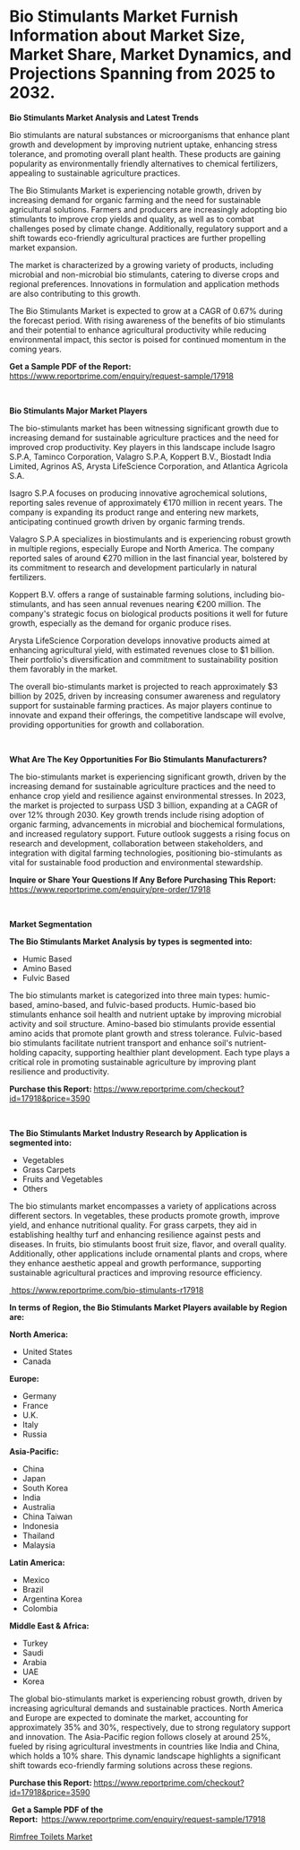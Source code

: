<p><h1>Bio Stimulants Market Furnish Information about Market Size, Market Share, Market Dynamics, and Projections Spanning from 2025 to 2032.</h1></p><p><strong>Bio Stimulants Market Analysis and Latest Trends</strong></p>
<p><p>Bio stimulants are natural substances or microorganisms that enhance plant growth and development by improving nutrient uptake, enhancing stress tolerance, and promoting overall plant health. These products are gaining popularity as environmentally friendly alternatives to chemical fertilizers, appealing to sustainable agriculture practices.</p><p>The Bio Stimulants Market is experiencing notable growth, driven by increasing demand for organic farming and the need for sustainable agricultural solutions. Farmers and producers are increasingly adopting bio stimulants to improve crop yields and quality, as well as to combat challenges posed by climate change. Additionally, regulatory support and a shift towards eco-friendly agricultural practices are further propelling market expansion.</p><p>The market is characterized by a growing variety of products, including microbial and non-microbial bio stimulants, catering to diverse crops and regional preferences. Innovations in formulation and application methods are also contributing to this growth.</p><p>The Bio Stimulants Market is expected to grow at a CAGR of 0.67% during the forecast period. With rising awareness of the benefits of bio stimulants and their potential to enhance agricultural productivity while reducing environmental impact, this sector is poised for continued momentum in the coming years.</p></p>
<p><strong>Get a Sample PDF of the Report:&nbsp;</strong> <a href="https://www.reportprime.com/enquiry/request-sample/17918?utm_campaign=3368&utm_medium=2&utm_source=Github&utm_content=ia&utm_term=18032025&utm_id=bio-stimulants">https://www.reportprime.com/enquiry/request-sample/17918</a></p>
<p>&nbsp;</p>
<p><strong>Bio Stimulants Major Market Players</strong></p>
<p><p>The bio-stimulants market has been witnessing significant growth due to increasing demand for sustainable agriculture practices and the need for improved crop productivity. Key players in this landscape include Isagro S.P.A, Taminco Corporation, Valagro S.P.A, Koppert B.V., Biostadt India Limited, Agrinos AS, Arysta LifeScience Corporation, and Atlantica Agricola S.A.</p><p>Isagro S.P.A focuses on producing innovative agrochemical solutions, reporting sales revenue of approximately €170 million in recent years. The company is expanding its product range and entering new markets, anticipating continued growth driven by organic farming trends.</p><p>Valagro S.P.A specializes in biostimulants and is experiencing robust growth in multiple regions, especially Europe and North America. The company reported sales of around €270 million in the last financial year, bolstered by its commitment to research and development particularly in natural fertilizers.</p><p>Koppert B.V. offers a range of sustainable farming solutions, including bio-stimulants, and has seen annual revenues nearing €200 million. The company's strategic focus on biological products positions it well for future growth, especially as the demand for organic produce rises.</p><p>Arysta LifeScience Corporation develops innovative products aimed at enhancing agricultural yield, with estimated revenues close to $1 billion. Their portfolio's diversification and commitment to sustainability position them favorably in the market.</p><p>The overall bio-stimulants market is projected to reach approximately $3 billion by 2025, driven by increasing consumer awareness and regulatory support for sustainable farming practices. As major players continue to innovate and expand their offerings, the competitive landscape will evolve, providing opportunities for growth and collaboration.</p></p>
<p>&nbsp;</p>
<p><strong>What Are The Key Opportunities For Bio Stimulants Manufacturers?</strong></p>
<p><p>The bio-stimulants market is experiencing significant growth, driven by the increasing demand for sustainable agriculture practices and the need to enhance crop yield and resilience against environmental stresses. In 2023, the market is projected to surpass USD 3 billion, expanding at a CAGR of over 12% through 2030. Key growth trends include rising adoption of organic farming, advancements in microbial and biochemical formulations, and increased regulatory support. Future outlook suggests a rising focus on research and development, collaboration between stakeholders, and integration with digital farming technologies, positioning bio-stimulants as vital for sustainable food production and environmental stewardship.</p></p>
<p><strong>Inquire or Share Your Questions If Any Before Purchasing This Report:</strong> <a href="https://www.reportprime.com/enquiry/pre-order/17918?utm_campaign=3368&utm_medium=2&utm_source=Github&utm_content=ia&utm_term=18032025&utm_id=bio-stimulants">https://www.reportprime.com/enquiry/pre-order/17918</a></p>
<p>&nbsp;</p>
<p><strong>Market Segmentation</strong></p>
<p><strong>The Bio Stimulants Market Analysis by types is segmented into:</strong></p>
<p><ul><li>Humic Based</li><li>Amino Based</li><li>Fulvic Based</li></ul></p>
<p><p>The bio stimulants market is categorized into three main types: humic-based, amino-based, and fulvic-based products. Humic-based bio stimulants enhance soil health and nutrient uptake by improving microbial activity and soil structure. Amino-based bio stimulants provide essential amino acids that promote plant growth and stress tolerance. Fulvic-based bio stimulants facilitate nutrient transport and enhance soil's nutrient-holding capacity, supporting healthier plant development. Each type plays a critical role in promoting sustainable agriculture by improving plant resilience and productivity.</p></p>
<p><strong>Purchase this Report:&nbsp;</strong><a href="https://www.reportprime.com/checkout?id=17918&price=3590&utm_campaign=3368&utm_medium=2&utm_source=Github&utm_content=ia&utm_term=18032025&utm_id=bio-stimulants">https://www.reportprime.com/checkout?id=17918&price=3590</a></p>
<p>&nbsp;</p>
<p><strong>The Bio Stimulants Market Industry Research by Application is segmented into:</strong></p>
<p><ul><li>Vegetables</li><li>Grass Carpets</li><li>Fruits and Vegetables</li><li>Others</li></ul></p>
<p><p>The bio stimulants market encompasses a variety of applications across different sectors. In vegetables, these products promote growth, improve yield, and enhance nutritional quality. For grass carpets, they aid in establishing healthy turf and enhancing resilience against pests and diseases. In fruits, bio stimulants boost fruit size, flavor, and overall quality. Additionally, other applications include ornamental plants and crops, where they enhance aesthetic appeal and growth performance, supporting sustainable agricultural practices and improving resource efficiency.</p></p>
<p><a href="https://www.reportprime.com/bio-stimulants-r17918?utm_campaign=3368&utm_medium=2&utm_source=Github&utm_content=ia&utm_term=18032025&utm_id=bio-stimulants">&nbsp;https://www.reportprime.com/bio-stimulants-r17918</a></p>
<p><strong>In terms of Region, the Bio Stimulants Market Players available by Region are:</strong></p>
<p>
    <p> <strong> North America: </strong>
        <ul>
            <li>United States</li>
            <li>Canada</li>
        </ul>
        </p> 
    <p> <strong> Europe: </strong>
        <ul>
            <li>Germany</li>
            <li>France</li>
            <li>U.K.</li>
            <li>Italy</li>
            <li>Russia</li>
        </ul>
        </p> 
    <p> <strong> Asia-Pacific: </strong>
        <ul>
            <li>China</li>
            <li>Japan</li>
            <li>South Korea</li>
            <li>India</li>
            <li>Australia</li>
            <li>China Taiwan</li>
            <li>Indonesia</li>
            <li>Thailand</li>
            <li>Malaysia</li>
        </ul>
        </p> 
    <p> <strong> Latin America: </strong>
        <ul>
            <li>Mexico</li>
            <li>Brazil</li>
            <li>Argentina Korea</li>
            <li>Colombia</li>
        </ul>
        </p> 
    <p> <strong> Middle East & Africa: </strong>
        <ul>
            <li>Turkey</li>
            <li>Saudi</li>
            <li>Arabia</li>
            <li>UAE</li>
            <li>Korea</li>
        </ul>
    </p>
    </p>
<p><p>The global bio-stimulants market is experiencing robust growth, driven by increasing agricultural demands and sustainable practices. North America and Europe are expected to dominate the market, accounting for approximately 35% and 30%, respectively, due to strong regulatory support and innovation. The Asia-Pacific region follows closely at around 25%, fueled by rising agricultural investments in countries like India and China, which holds a 10% share. This dynamic landscape highlights a significant shift towards eco-friendly farming solutions across these regions.</p></p>
<p><strong>Purchase this Report: </strong><a href="https://www.reportprime.com/checkout?id=17918&price=3590&utm_campaign=3368&utm_medium=2&utm_source=Github&utm_content=ia&utm_term=18032025&utm_id=bio-stimulants">https://www.reportprime.com/checkout?id=17918&price=3590</a></p>
<p>&nbsp;<strong>Get a Sample PDF of the Report:&nbsp;&nbsp;</strong><a href="https://www.reportprime.com/enquiry/request-sample/17918?utm_campaign=3368&utm_medium=2&utm_source=Github&utm_content=ia&utm_term=18032025&utm_id=bio-stimulants">https://www.reportprime.com/enquiry/request-sample/17918</a></p>
<p><strong></strong></p>
<p><p><a href="https://github.com/biyajausenik/Market-Research-Report-List-1/blob/main/rimfree-toilets-market.md?utm_campaign=3368&utm_medium=2&utm_source=Github&utm_content=ia&utm_term=18032025&utm_id=bio-stimulants">Rimfree Toilets Market</a></p></p>
